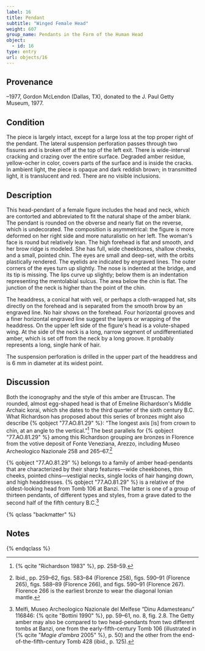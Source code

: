 ```yaml
---
label: 16
title: Pendant
subtitle: "Winged Female Head"
weight: 607
group_name: Pendants in the Form of the Human Head
object:
  - id: 16
type: entry
url: objects/16
---
```


## Provenance

–1977, Gordon McLendon (Dallas, TX), donated to the J. Paul Getty Museum, 1977.

## Condition

The piece is largely intact, except for a large loss at the top proper right of the pendant. The lateral suspension perforation passes through two fissures and is broken off at the top of the left exit. There is wide-interval cracking and crazing over the entire surface. Degraded amber residue, yellow-ocher in color, covers parts of the surface and is inside the cracks. In ambient light, the piece is opaque and dark reddish brown; in transmitted light, it is translucent and red. There are no visible inclusions.

## Description

This head-pendant of a female figure includes the head and neck, which are contorted and abbreviated to fit the natural shape of the amber blank. The pendant is rounded on the obverse and nearly flat on the reverse, which is undecorated. The composition is asymmetrical: the figure is more deformed on her right side and more naturalistic on her left. The woman's face is round but relatively lean. The high forehead is flat and smooth, and her brow ridge is modeled. She has full, wide cheekbones, shallow cheeks, and a small, pointed chin. The eyes are small and deep-set, with the orbits plastically rendered. The eyelids are indicated by engraved lines. The outer corners of the eyes turn up slightly. The nose is indented at the bridge, and its tip is missing. The lips curve up slightly; below them is an indentation representing the mentolabial sulcus. The area below the chin is flat. The junction of the neck is higher than the point of the chin.

The headdress, a conical hat with veil, or perhaps a cloth-wrapped hat, sits directly on the forehead and is separated from the smooth brow by an engraved line. No hair shows on the forehead. Four horizontal grooves and a finer horizontal engraved line suggest the layers or wrapping of the headdress. On the upper left side of the figure's head is a volute-shaped wing. At the side of the neck is a long, narrow segment of undifferentiated amber, which is set off from the neck by a long groove. It probably represents a long, single hank of hair.

The suspension perforation is drilled in the upper part of the headdress and is 6 mm in diameter at its widest point.

## Discussion

Both the iconography and the style of this amber are Etruscan. The rounded, almost egg-shaped head is that of Emeline Richardson's Middle Archaic korai, which she dates to the third quarter of the sixth century B.C. What Richardson has proposed about this series of bronzes might also describe {% qobject "77.AO.81.29" %}: “The longest axis [is] from crown to chin, at an angle to the vertical.”[^1] The best parallels for {% qobject "77.AO.81.29" %} among this Richardson grouping are bronzes in Florence from the votive deposit of Fonte Veneziana, Arezzo, including Museo Archeologico Nazionale 258 and 265–67.[^2]

{% qobject "77.AO.81.29" %} belongs to a family of amber head-pendants that are characterized by their sharp features—wide cheekbones, thin cheeks, pointed chins—vestigial necks, single locks of hair hanging down, and high headdresses. {% qobject "77.AO.81.29" %} is a relative of the oldest-looking head from Tomb 106 at Banzi. The latter is one of a group of thirteen pendants, of different types and styles, from a grave dated to the second half of the fifth century B.C.[^3]

{% qclass "backmatter" %}
## Notes
{% endqclass %}

[^1]: {% qcite "Richardson 1983" %}, pp. 258–59.

[^2]: Ibid., pp. 259–62, figs. 583–84 (Florence 258), figs. 590–91 (Florence 265), figs. 588–89 (Florence 266), and figs. 590–91 (Florence 267). Florence 266 is the earliest bronze to wear the diagonal Ionian mantle.

[^3]: Melfi, Museo Archeologico Nazionale del Melfese “Dinu Adamesteanu” 116846: {% qcite "Bottini 1990" %}, pp. 59–61, no. 8, fig. 2.8. The Getty amber may also be compared to two head-pendants from two different tombs at Banzi, one from the early-fifth-century Tomb 106 (illustrated in {% qcite "*Magie d’ambra* 2005" %}, p. 50) and the other from the end-of-the-fifth-century Tomb 428 (ibid., p. 125).
